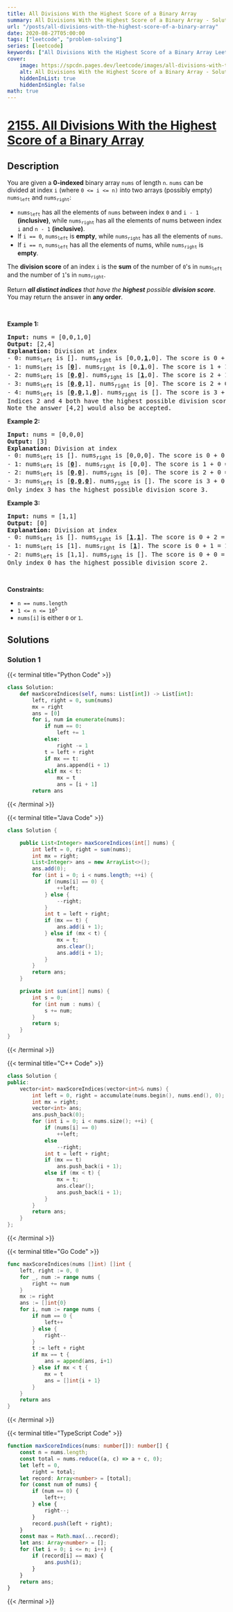 ```yaml
---
title: All Divisions With the Highest Score of a Binary Array
summary: All Divisions With the Highest Score of a Binary Array - Solution Explained
url: "/posts/all-divisions-with-the-highest-score-of-a-binary-array"
date: 2020-08-27T05:00:00
tags: ["leetcode", "problem-solving"]
series: [leetcode]
keywords: ["All Divisions With the Highest Score of a Binary Array LeetCode Solution Explained in all languages", "2155", "leetcode question 2155", "All Divisions With the Highest Score of a Binary Array", "LeetCode", "leetcode solution in Python3 C++ Java Go PHP Ruby Swift TypeScript Rust C# JavaScript C", "GeeksforGeeks", "InterviewBit", "Coding Ninjas", "HackerRank", "HackerEarth", "CodeChef", "TopCoder", "AlgoExpert", "freeCodeCamp", "Codeforces", "GitHub", "AtCoder", "Samir Paul"]
cover:
    image: https://spcdn.pages.dev/leetcode/images/all-divisions-with-the-highest-score-of-a-binary-array.webp
    alt: All Divisions With the Highest Score of a Binary Array - Solution Explained
    hiddenInList: true
    hiddenInSingle: false
math: true
---
```



# [2155. All Divisions With the Highest Score of a Binary Array](https://leetcode.com/problems/all-divisions-with-the-highest-score-of-a-binary-array)


## Description

<p>You are given a <strong>0-indexed</strong> binary array <code>nums</code> of length <code>n</code>. <code>nums</code> can be divided at index <code>i</code> (where <code>0 &lt;= i &lt;= n)</code> into two arrays (possibly empty) <code>nums<sub>left</sub></code> and <code>nums<sub>right</sub></code>:</p>

<ul>
	<li><code>nums<sub>left</sub></code> has all the elements of <code>nums</code> between index <code>0</code> and <code>i - 1</code> <strong>(inclusive)</strong>, while <code>nums<sub>right</sub></code> has all the elements of nums between index <code>i</code> and <code>n - 1</code> <strong>(inclusive)</strong>.</li>
	<li>If <code>i == 0</code>, <code>nums<sub>left</sub></code> is <strong>empty</strong>, while <code>nums<sub>right</sub></code> has all the elements of <code>nums</code>.</li>
	<li>If <code>i == n</code>, <code>nums<sub>left</sub></code> has all the elements of nums, while <code>nums<sub>right</sub></code> is <strong>empty</strong>.</li>
</ul>

<p>The <strong>division score</strong> of an index <code>i</code> is the <strong>sum</strong> of the number of <code>0</code>&#39;s in <code>nums<sub>left</sub></code> and the number of <code>1</code>&#39;s in <code>nums<sub>right</sub></code>.</p>

<p>Return <em><strong>all distinct indices</strong> that have the <strong>highest</strong> possible <strong>division score</strong></em>. You may return the answer in <strong>any order</strong>.</p>

<p>&nbsp;</p>
<p><strong class="example">Example 1:</strong></p>

<pre>
<strong>Input:</strong> nums = [0,0,1,0]
<strong>Output:</strong> [2,4]
<strong>Explanation:</strong> Division at index
- 0: nums<sub>left</sub> is []. nums<sub>right</sub> is [0,0,<u><strong>1</strong></u>,0]. The score is 0 + 1 = 1.
- 1: nums<sub>left</sub> is [<u><strong>0</strong></u>]. nums<sub>right</sub> is [0,<u><strong>1</strong></u>,0]. The score is 1 + 1 = 2.
- 2: nums<sub>left</sub> is [<u><strong>0</strong></u>,<u><strong>0</strong></u>]. nums<sub>right</sub> is [<u><strong>1</strong></u>,0]. The score is 2 + 1 = 3.
- 3: nums<sub>left</sub> is [<u><strong>0</strong></u>,<u><strong>0</strong></u>,1]. nums<sub>right</sub> is [0]. The score is 2 + 0 = 2.
- 4: nums<sub>left</sub> is [<u><strong>0</strong></u>,<u><strong>0</strong></u>,1,<u><strong>0</strong></u>]. nums<sub>right</sub> is []. The score is 3 + 0 = 3.
Indices 2 and 4 both have the highest possible division score 3.
Note the answer [4,2] would also be accepted.</pre>

<p><strong class="example">Example 2:</strong></p>

<pre>
<strong>Input:</strong> nums = [0,0,0]
<strong>Output:</strong> [3]
<strong>Explanation:</strong> Division at index
- 0: nums<sub>left</sub> is []. nums<sub>right</sub> is [0,0,0]. The score is 0 + 0 = 0.
- 1: nums<sub>left</sub> is [<u><strong>0</strong></u>]. nums<sub>right</sub> is [0,0]. The score is 1 + 0 = 1.
- 2: nums<sub>left</sub> is [<u><strong>0</strong></u>,<u><strong>0</strong></u>]. nums<sub>right</sub> is [0]. The score is 2 + 0 = 2.
- 3: nums<sub>left</sub> is [<u><strong>0</strong></u>,<u><strong>0</strong></u>,<u><strong>0</strong></u>]. nums<sub>right</sub> is []. The score is 3 + 0 = 3.
Only index 3 has the highest possible division score 3.
</pre>

<p><strong class="example">Example 3:</strong></p>

<pre>
<strong>Input:</strong> nums = [1,1]
<strong>Output:</strong> [0]
<strong>Explanation:</strong> Division at index
- 0: nums<sub>left</sub> is []. nums<sub>right</sub> is [<u><strong>1</strong></u>,<u><strong>1</strong></u>]. The score is 0 + 2 = 2.
- 1: nums<sub>left</sub> is [1]. nums<sub>right</sub> is [<u><strong>1</strong></u>]. The score is 0 + 1 = 1.
- 2: nums<sub>left</sub> is [1,1]. nums<sub>right</sub> is []. The score is 0 + 0 = 0.
Only index 0 has the highest possible division score 2.
</pre>

<p>&nbsp;</p>
<p><strong>Constraints:</strong></p>

<ul>
	<li><code>n == nums.length</code></li>
	<li><code>1 &lt;= n &lt;= 10<sup>5</sup></code></li>
	<li><code>nums[i]</code> is either <code>0</code> or <code>1</code>.</li>
</ul>

## Solutions

### Solution 1

<!-- tabs:start -->

{{< terminal title="Python Code" >}}
```python
class Solution:
    def maxScoreIndices(self, nums: List[int]) -> List[int]:
        left, right = 0, sum(nums)
        mx = right
        ans = [0]
        for i, num in enumerate(nums):
            if num == 0:
                left += 1
            else:
                right -= 1
            t = left + right
            if mx == t:
                ans.append(i + 1)
            elif mx < t:
                mx = t
                ans = [i + 1]
        return ans
```
{{< /terminal >}}

{{< terminal title="Java Code" >}}
```java
class Solution {

    public List<Integer> maxScoreIndices(int[] nums) {
        int left = 0, right = sum(nums);
        int mx = right;
        List<Integer> ans = new ArrayList<>();
        ans.add(0);
        for (int i = 0; i < nums.length; ++i) {
            if (nums[i] == 0) {
                ++left;
            } else {
                --right;
            }
            int t = left + right;
            if (mx == t) {
                ans.add(i + 1);
            } else if (mx < t) {
                mx = t;
                ans.clear();
                ans.add(i + 1);
            }
        }
        return ans;
    }

    private int sum(int[] nums) {
        int s = 0;
        for (int num : nums) {
            s += num;
        }
        return s;
    }
}
```
{{< /terminal >}}

{{< terminal title="C++ Code" >}}
```cpp
class Solution {
public:
    vector<int> maxScoreIndices(vector<int>& nums) {
        int left = 0, right = accumulate(nums.begin(), nums.end(), 0);
        int mx = right;
        vector<int> ans;
        ans.push_back(0);
        for (int i = 0; i < nums.size(); ++i) {
            if (nums[i] == 0)
                ++left;
            else
                --right;
            int t = left + right;
            if (mx == t)
                ans.push_back(i + 1);
            else if (mx < t) {
                mx = t;
                ans.clear();
                ans.push_back(i + 1);
            }
        }
        return ans;
    }
};
```
{{< /terminal >}}

{{< terminal title="Go Code" >}}
```go
func maxScoreIndices(nums []int) []int {
	left, right := 0, 0
	for _, num := range nums {
		right += num
	}
	mx := right
	ans := []int{0}
	for i, num := range nums {
		if num == 0 {
			left++
		} else {
			right--
		}
		t := left + right
		if mx == t {
			ans = append(ans, i+1)
		} else if mx < t {
			mx = t
			ans = []int{i + 1}
		}
	}
	return ans
}
```
{{< /terminal >}}

{{< terminal title="TypeScript Code" >}}
```ts
function maxScoreIndices(nums: number[]): number[] {
    const n = nums.length;
    const total = nums.reduce((a, c) => a + c, 0);
    let left = 0,
        right = total;
    let record: Array<number> = [total];
    for (const num of nums) {
        if (num == 0) {
            left++;
        } else {
            right--;
        }
        record.push(left + right);
    }
    const max = Math.max(...record);
    let ans: Array<number> = [];
    for (let i = 0; i <= n; i++) {
        if (record[i] == max) {
            ans.push(i);
        }
    }
    return ans;
}
```
{{< /terminal >}}

<!-- tabs:end -->

<!-- end -->
